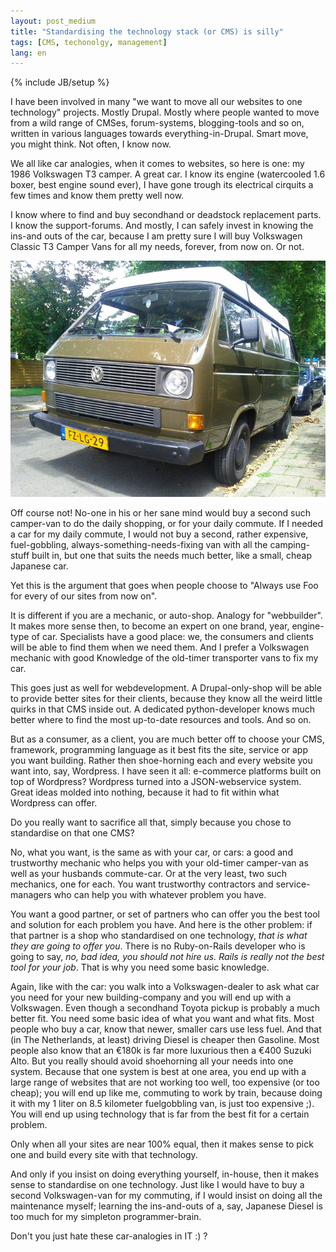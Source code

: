 ```yaml
---
layout: post_medium
title: "Standardising the technology stack (or CMS) is silly"
tags: [CMS, techonolgy, management]
lang: en
---
```

{% include JB/setup %}

I have been involved in many "we want to move all our websites to one
technology" projects. Mostly Drupal. Mostly where people wanted to move
from a wild range of CMSes, forum-systems, blogging-tools and so on,
written in various languages towards everything-in-Drupal. Smart move,
you might think. Not often, I know now.

We all like car analogies, when it comes to websites, so here is one: my
1986 Volkswagen T3 camper. A great car. I know its engine (watercooled
1.6 boxer, best engine sound ever), I have gone trough its electrical
cirquits a few times and know them pretty well now.

I know where to find and buy secondhand or deadstock
replacement parts. I know the support-forums. And mostly, I can safely invest in knowing
the ins-and outs of the car, because I am pretty sure I will buy
Volkswagen Classic T3 Camper Vans for all my needs, forever, from now on. Or not.

![Busje](/images/inline/busje.jpg)

Off course not! No-one in his or her sane mind would buy a second such
camper-van to do the daily shopping, or for your daily commute. If I needed
a car for my daily commute, I would not buy a second,  rather expensive, fuel-gobbling,
always-something-needs-fixing van with all the camping-stuff built in, 
but one that suits the needs much better, like a small, cheap Japanese car.

Yet this is the argument that goes when people choose to "Always use Foo for every of our sites from now on".

It is different if you are a mechanic, or auto-shop. Analogy for
"webbuilder". It makes more sense then, to become an expert on one
brand, year, engine-type of car. Specialists have a good place: we, the
consumers and clients will be able to find them when we need them. And I
prefer a Volkswagen mechanic with good Knowledge of the old-timer
transporter vans to fix my car.

This goes just as well for webdevelopment. A Drupal-only-shop will
be able to provide better sites for their clients,
because they know all the weird little quirks in that CMS inside out. 
A dedicated python-developer knows much better where to find the most 
up-to-date resources and tools. And so on.

But as a consumer, as a client, you are much better off to choose your
CMS, framework, programming language as it best fits the site, service or app you
want building. Rather then shoe-horning each and every website you want
into, say, Wordpress. I have seen it all: e-commerce platforms built on
top of Wordpress? Wordpress turned into a JSON-webservice system. Great ideas molded into
nothing, because it had to fit within what Wordpress can offer.

Do you really want to sacrifice all that, simply because you chose to standardise on that one CMS?

No, what you want, is the same as with your car, or cars: a good
and trustworthy mechanic who helps you with your old-timer camper-van as
well as your husbands commute-car. Or at the very least, two such
mechanics, one for each. You want trustworthy contractors and
service-managers who can help you with whatever problem you have.

You want a good partner, or set of partners who can offer you the best
tool and solution for each problem you have. And here is the other
problem: if that partner is a shop who standardised on one technology,
*that is what they are going to offer you*. There is no Ruby-on-Rails
developer who is going to say, *no, bad idea, you should not hire us.
Rails is really not the best tool for your job*. That is why you need
some basic knowledge. 

Again, like with the car: you walk into a Volkswagen-dealer to ask what
car you need for your new building-company and you will end up with a
Volkswagen. Even though a secondhand Toyota pickup is probably a much
better fit. You need some basic idea of what you want and what fits.
Most people who buy a car, know that newer, smaller cars use less fuel.
And that (in The Netherlands, at least) driving Diesel is cheaper then
Gasoline. Most people also know that an €180k is far more
luxurious then a €400 Suzuki Alto. But you really should avoid
shoehorning all your needs into one system. Because that one system is
best at one area, you end up with a large range of websites that are not
working too well, too expensive (or too cheap); you will end up like me,
commuting to work by train, because doing it with my 1 liter
on 8.5 kilometer fuelgobbling van, is just too expensive ;). You will
end up using technology that is far from the best fit for a certain
problem.

Only when all your sites are near 100% equal, then it
makes sense to pick one and build every site with that technology. 

And only if you insist on doing everything yourself, in-house, then it
makes sense to standardise on one technology. Just like I would have to
buy a second Volkswagen-van for my commuting, if I would insist on doing
all the maintenance myself; learning the ins-and-outs of a, say, Japanese
Diesel is too much for my simpleton programmer-brain.

Don't you just hate these car-analogies in IT :) ?
